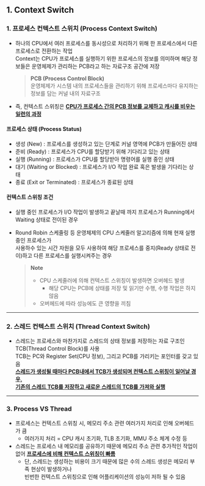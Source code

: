 ## 1. Context Switch

### 1. 프로세스 컨텍스트 스위치 (Process Context Switch)

- 하나의 CPU에서 여러 프로세스를 동시성으로 처리하기 위해 한 프로세스에서 다른 프로세스로 전환하는 작업 <br>
  Context는 CPU가 프로세스를 실행하기 위한 프로세스의 정보를 의미하며 해당 정보들은 운영체제가 관리하는 PCB라고 하는 자료구조 공간에 저장 <br>

  > **PCB (Process Control Block)** </br>
  > 운영체제가 시스템 내의 프로세스들을 관리하기 위해 프로세스마다 유지하는 정보를 담는 커널 내의 자료구조

- 즉, 컨텍스트 스위칭은 <b><u> CPU가 프로세스 간의 PCB 정보를 교체하고 캐시를 비우는 일련의 과정 </u></b>

#### 프로세스 상태 (Process Status)

- 생성 (New) : 프로세스를 생성하고 있는 단계로 커널 영역에 PCB가 만들어진 상태
- 준비 (Ready) : 프로세스가 CPU를 할당받기 위해 기다리고 있는 상태
- 실행 (Running) : 프로세스가 CPU를 할당받아 명령어를 실행 중인 상태
- 대기 (Waiting or Blocked) : 프로세스가 I/O 작업 완료 혹은 발생을 기다리는 상태
- 종료 (Exit or Terminated) : 프로세스가 종료된 상태

#### 컨텍스트 스위칭 조건

- 실행 중인 프로세스가 I/O 작업이 발생하고 끝날때 까지 프로세스가 Running에서 Waiting 상태로 전이된 경우
- Round Robin 스케줄링 등 운영체제의 CPU 스케줄러 알고리즘에 의해 현재 실행중인 프로세스가 <br>
  사용하수 있는 시간 자원을 모두 사용하여 해당 프로세스를 중지(Ready 상태로 전이)하고 다른 프로세스를 실행시켜주는 경우

  > **Note** <br>
  > - CPU 스케줄러에 의해 컨텍스트 스위칭이 발생하면 오버헤드 발생
  >   - 해당 CPU는 PCB에 상태를 저장 및 읽기만 수행, 수행 작업은 하지 않음
  > - 오버헤드에 따라 성능에도 큰 영향을 끼침

---

### 2. 스레드 컨텍스트 스위치 (Thread Context Switch)

- 스레드는 프로세스와 마찬가지로 스레드의 상태 정보를 저장하는 자료 구조인 TCB(Thread Control Block)를 사용 <br>
  TCB는 PC와 Register Set(CPU 정보), 그리고 PCB를 가리키는 포인터를 갖고 있음 <br>
  <b><u>스레드가 생성될 때마다 PCB내에서 TCB가 생성되며 컨텍스트 스위칭이 일어날 경우, </u></b> <br>
  <b><u>기존의 스레드 TCB를 저장하고 새로운 스레드의 TCB를 가져와 실행 </u></b> <br>

---

### 3. Process VS Thread

- 프로세스는 컨텍스트 스위칭 시, 메모리 주소 관련 여러가지 처리로 인해 오버헤드가 큼
  - 여러가지 처리 = CPU 캐시 초기화, TLB 초기화, MMU 주소 체계 수정 등
- 스레드는 프로세스 내 메모리를 공유하기 때문에 메모리 주소 관련 추가적인 작업이 없어 <b><u>프로세스에 비해 컨텍스트 스위칭이 빠름</u></b>
  - 단, 스레드는 생성하는 비용이 크기 때문에 많은 수의 스레드 생성은 메모리 부족 현상이 발생하거나 <br>
    빈번한 컨텍스트 스위칭으로 인해 어플리케이션의 성능이 저하 될 수 있음
